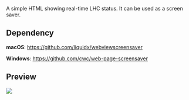 A simple HTML showing real-time LHC status. It can be used as a screen saver.

## Dependency

**macOS**: https://github.com/liquidx/webviewscreensaver

**Windows**: https://github.com/cwc/web-page-screensaver

## Preview

![]("https://vistar-capture.s3.cern.ch/atlas.png")
